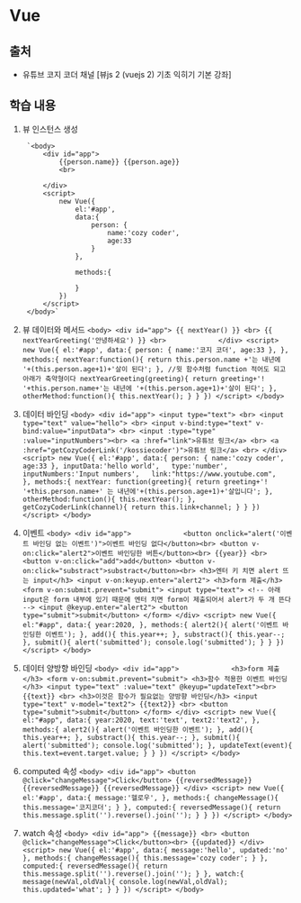 # Vue 
## 출처
 - 유튜브 코지 코더 채널 [뷰js 2 (vuejs 2) 기초 익히기 기본 강좌] 

## 학습 내용
1. 뷰 인스턴스 생성
        
        `<body>
            <div id="app">
                {{person.name}} {{person.age}}
                <br>
            
            </div>
            <script>
                new Vue({
                    el:'#app',
                    data:{
                        person: {
                            name:'cozy coder',
                            age:33
                        }                
                    },

                    methods:{
                        
                    }
                })
            </script>
        </body>`
        

2. 뷰 데이터와 메서드
        `<body>
            <div id="app">
                {{ nextYear() }}
                <br>
                {{ nextYearGreeting('안녕하세요') }}
                <br>            
            </div>
            <script>
                new Vue({
                    el:'#app',
                    data:{
                        person: {
                            name:'코지 코더',
                            age:33
                        },
                    },
                    methods:{
                        nextYear:function(){
                            return this.person.name +'는 내년에 '+(this.person.age+1)+'살이 된다';
                        },
                        //윗 함수처럼 function 적어도 되고 아래가 축약형이다
                        nextYearGreeting(greeting){
                            return greeting+'! '+this.person.name+'는 내년에 '+(this.person.age+1)+'살이 된다';
                        },
                        otherMethod:function(){
                            this.nextYear();
                        }
                    }
                })
            </script>
        </body>`

3. 데이터 바인딩
        `<body>
            <div id="app">
                <input type="text"> <br>
                <input type="text" value="hello"> <br>
                <input v-bind:type="text" v-bind:value="inputData"> <br>
                <input :type="type" :value="inputNumbers"><br>
                <a :href="link">유튜브 링크</a> <br>
                <a :href="getCozyCoderLink('/kossiecoder')">유튜브 링크</a> <br>
            </div>
            <script>
                new Vue({
                    el:'#app',
                    data:{
                        person: {
                            name:'cozy coder',
                            age:33
                        },
                        inputData:'hello world',  
                        type:'number',
                        inputNumbers:'Input numbers',  
                        link:"https://www.youtube.com",        
                        },
                    methods:{
                        nextYear: function(greeting){
                            return greeting+'! '+this.person.name+' 는 내년에'+(this.person.age+1)+'살입니다';
                        },
                        otherMethod:function(){
                            this.nextYear();
                        },
                        getCozyCoderLink(channel){
                            return this.link+channel;
                        }
                    }
                })
            </script>
        </body>`

4. 이벤트
        `<body>
            <div id="app">            
                <button onclick="alert('이벤트 바인딩 없는 이벤트')">이벤트 바인딩 없다</button><br>
                <button v-on:click="alert2">이벤트 바인딩한 버튼</button><br>
                {{year}} <br>
                <button v-on:click="add">add</button>
                <button v-on:click="substract">substract</button><br>
                <h3>엔터 키 치면 alert 뜨는 input</h3>
                <input v-on:keyup.enter="alert2">
                <h3>form 제출</h3>
                <form v-on:submit.prevent="submit">
                    <input type="text">
                    <!-- 아래 input은 form 내부에 있기 때문에 엔터 치면 form이 제출되어서 alert가 두 개 뜬다 -->
                    <input @keyup.enter="alert2">
                    <button type="submit">submit</button>
                </form>
            </div>
            <script>
                new Vue({
                    el:"#app",
                    data:{
                        year:2020,
                    },
                    methods:{
                        alert2(){
                            alert('이벤트 바인딩한 이벤트');
                        },
                        add(){
                            this.year++;
                        },
                        substract(){
                            this.year--;
                        },
                        submit(){
                            alert('submitted');
                            console.log('submitted');
                        }
                    }
                })
            </script>
        </body>`

5. 데이터 양방향 바인딩
        `<body>
            <div id="app">            
                <h3>form 제출</h3>
                <form v-on:submit.prevent="submit">
                    <h3>함수 적용한 이벤트 바인딩</h3>
                    <input type="text" :value="text" @keyup="updateText"><br>
                    {{text}} <br>
                    <h3>이것은 함수가 필요없는 양방향 바인딩</h3>
                    <input type="text" v-model="text2">
                    {{text2}} <br>
                    <button type="submit">submit</button>
                </form>
            </div>
            <script>
                new Vue({
                    el:"#app",
                    data:{
                        year:2020,
                        text:'text',
                        text2:'text2',
                    },
                    methods:{
                        alert2(){
                            alert('이벤트 바인딩한 이벤트');
                        },
                        add(){
                            this.year++;
                        },
                        substract(){
                            this.year--;
                        },
                        submit(){
                            alert('submitted');
                            console.log('submitted');
                        },
                        updateText(event){
                            this.text=event.target.value;
                        }
                    }
                })
            </script>
        </body>`

6. computed 속성
        `<body>
            <div id="app">
                <button @click="changeMessage">Click</button>
                {{reversedMessage}}
                {{reversedMessage}}
                {{reversedMessage}}
            </div>
            <script>
                new Vue({
                    el:'#app',
                    data:{
                        message:'헬로우',
                    },
                    methods:{
                        changeMessage(){
                            this.message='코지코더';
                        }
                    },
                    computed:{
                        reversedMessage(){
                            return this.message.split('').reverse().join('');
                        }
                    }
                })
            </script>
        </body>`
7. watch 속성
        `<body>
            <div id="app">
                {{message}} <br>
                <button @click="changeMessage">Click</button><br>
                {{updated}}
            </div>
            <script>
                new Vue({
                    el:'#app',
                    data:{
                        message:'hello',
                        updated:'no'
                    },
                    methods:{
                        changeMessage(){
                            this.message='cozy coder';
                        }
                    },
                    computed:{
                        reversedMessage(){
                            return this.message.split('').reverse().join('');
                        }
                    },
                    watch:{
                        message(newVal,oldVal){
                            console.log(newVal,oldVal);
                            this.updated='what';
                        }
                    }
                })
            </script>
        </body>`
